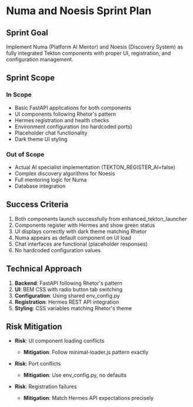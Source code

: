 # Numa and Noesis Sprint Plan

## Sprint Goal

Implement Numa (Platform AI Mentor) and Noesis (Discovery System) as fully integrated Tekton components with proper UI, registration, and configuration management.

## Sprint Scope

### In Scope
- Basic FastAPI applications for both components
- UI components following Rhetor's pattern
- Hermes registration and health checks
- Environment configuration (no hardcoded ports)
- Placeholder chat functionality
- Dark theme UI styling

### Out of Scope
- Actual AI specialist implementation (TEKTON_REGISTER_AI=false)
- Complex discovery algorithms for Noesis
- Full mentoring logic for Numa
- Database integration

## Success Criteria

1. Both components launch successfully from enhanced_tekton_launcher
2. Components register with Hermes and show green status
3. UI displays correctly with dark theme matching Rhetor
4. Numa appears as default component on UI load
5. Chat interfaces are functional (placeholder responses)
6. No hardcoded configuration values

## Technical Approach

1. **Backend**: FastAPI following Rhetor's pattern
2. **UI**: BEM CSS with radio button tab switching
3. **Configuration**: Using shared env_config.py
4. **Registration**: Hermes REST API integration
5. **Styling**: CSS variables matching Rhetor's theme

## Risk Mitigation

- **Risk**: UI component loading conflicts
  - **Mitigation**: Follow minimal-loader.js pattern exactly
  
- **Risk**: Port conflicts
  - **Mitigation**: Use env_config.py, no defaults

- **Risk**: Registration failures
  - **Mitigation**: Match Hermes API expectations precisely